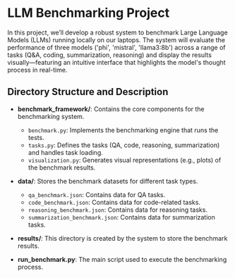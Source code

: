# LLM Benchmarking Project 

In this project, we’ll develop a robust system to benchmark Large Language Models (LLMs) running locally on our laptops. The system will evaluate the performance of three models ('phi', 'mistral', 'llama3:8b') across a range of tasks (Q&A, coding, summarization, reasoning) and display the results visually—featuring an intuitive interface that highlights the model's thought process in real-time.

## Directory Structure and Description

- **benchmark_framework/**: Contains the core components for the benchmarking system.
  - `benchmark.py`: Implements the benchmarking engine that runs the tests.
  - `tasks.py`: Defines the tasks (QA, code, reasoning, summarization) and handles task loading.
  - `visualization.py`: Generates visual representations (e.g., plots) of the benchmark results.

- **data/**: Stores the benchmark datasets for different task types.
  - `qa_benchmark.json`: Contains data for QA tasks.
  - `code_benchmark.json`: Contains data for code-related tasks.
  - `reasoning_benchmark.json`: Contains data for reasoning tasks.
  - `summarization_benchmark.json`: Contains data for summarization tasks.

- **results/**: This directory is created by the system to store the benchmark results.
  
- **run_benchmark.py**: The main script used to execute the benchmarking process.









